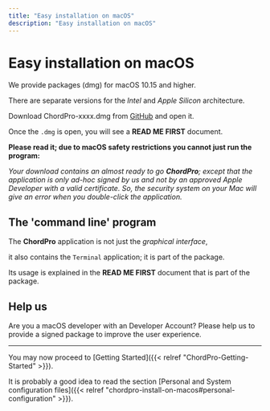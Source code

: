 ```yaml
---
title: "Easy installation on macOS"
description: "Easy installation on macOS"
---
```


# Easy installation on macOS

We provide packages (dmg) for macOS 10.15 and higher.

There are separate versions for the *Intel* and *Apple Silicon* architecture.

Download ChordPro-xxxx.dmg from
[GitHub](https://github.com/ChordPro/chordpro/releases/latest) and
open it.

Once the `.dmg` is open, you will see a **READ ME FIRST** document.

**Please read it; due to macOS safety restrictions you cannot just run the program:**

*Your download contains an almost ready to go **ChordPro**; except that the application is only ad-hoc signed by us and not by an approved Apple Developer with a valid certificate. So, the security system on your Mac will give an error when you double-click the application.*

## The 'command line' program

The **ChordPro** application is not just the *graphical interface*,

it also contains the <code>Terminal</code> application; it is part of the package.

Its usage is explained in the **READ ME FIRST** document that is part of the package.

## Help us

Are you a macOS developer with an Developer Account? Please help us to provide a signed package to improve the user experience.

---

You may now proceed to [Getting Started]({{< relref "ChordPro-Getting-Started" >}}).

It is probably a good idea to read the section [Personal and System
configuration files]({{<
relref "chordpro-install-on-macos#personal-configuration" >}}).
